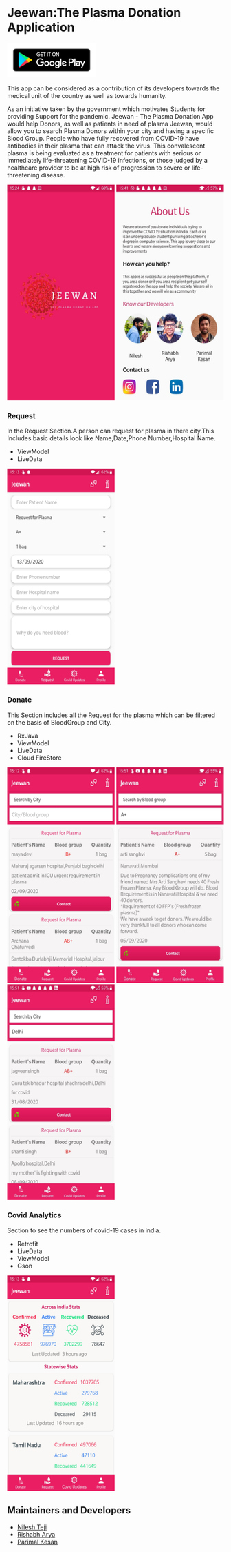 # Jeewan:The Plasma Donation Application

<a href="https://play.google.com/store/apps/details?id=com.theplasmadonation.jeewan"><img alt="Get it on Google Play" height="80" src="/Extras/google-play-badge.png"></a>

This app can be considered as a contribution of its developers towards the medical unit of the country as well as towards humanity. 

As an initiative taken by the government which motivates Students for providing Support for the pandemic.
Jeewan - The Plasma Donation App would help Donors, as well as patients in need of plasma Jeewan, would allow you to search Plasma Donors within your city and having a specific Blood Group.
People who have fully recovered from COVID-19 have antibodies in their plasma that can attack the virus. This convalescent plasma is being evaluated as a treatment for patients with serious or immediately life-threatening COVID-19 infections, or those judged by a healthcare provider to be at high risk of progression to severe or life-threatening disease.

<img src = "/Extras/splash.jpeg" width="250" height="500"/> <img src = "/Extras/info.jpeg" width="250" height="500"/> 

### Request
In the Request Section.A person can request for plasma in there city.This Includes basic details look like Name,Date,Phone Number,Hospital Name.
- ViewModel
- LiveData
<img src = "/Extras/form.jpg" width="250" height="500"/> 

### Donate 

This Section includes all the Request for the plasma which can be filtered on the basis of BloodGroup and City.
- RxJava
- ViewModel
- LiveData
- Cloud FireStore

<img src = "/Extras/recievers.jpg" width="250" height="500"/> <img src = "/Extras/rec1.jpeg" width="250" height="500"/> <img src = "/Extras/rec2.jpeg" width="250" height="500"/> 

### Covid Analytics

Section to see the numbers of covid-19 cases in india.

- Retrofit
- LiveData
- ViewModel
- Gson
<img src = "/Extras/analytics.jpg" width="250" height="500"/>



## Maintainers and Developers
 - [Nilesh Teji](https://github.com/nileshteji)
 - [Rishabh Arya](https://github.com/RishabhArya)
 - [Parimal Kesan](https://github.com/parimalkesan)



